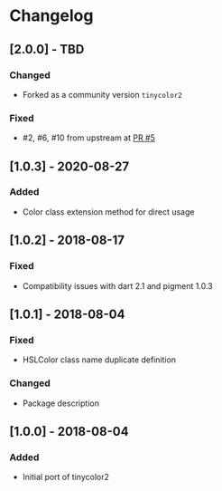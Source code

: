 # Changelog

## [2.0.0] - TBD

### Changed
* Forked as a community version `tinycolor2`

### Fixed
* #2, #6, #10 from upstream at [PR #5](https://github.com/TinyCommunity/tinycolor2/pull/5)

## [1.0.3] - 2020-08-27

### Added
* Color class extension method for direct usage

## [1.0.2] - 2018-08-17

### Fixed
* Compatibility issues with dart 2.1 and pigment 1.0.3

## [1.0.1] - 2018-08-04

### Fixed
* HSLColor class name duplicate definition

### Changed
* Package description

## [1.0.0] - 2018-08-04

### Added
* Initial port of tinycolor2
